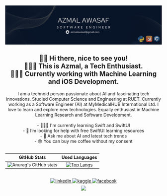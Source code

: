 ![alt text](https://github.com/Azmal16/Images/blob/master/azmal_github_banner.png "Azmal's GitHub Banner")
  
## <div align="center">👋🏼 Hi there, nice to see you! <br> 🙋🏻‍♂️ This is Azmal, a Tech Enthusiast. <br>👨🏻‍💻 Currently working with Machine Learning and iOS Development.</div>  
<div align="center">I am a technoid person passionate about AI and fascinating tech innovations. Studied Computer Science and Engineering at RUET.  Currently working as a Software Engineer (AI) at  MyMedicalHUB International Ltd. I love to learn and explore new technologies. Equally enthusiast in Machine Learning Research and Software Development. </div>  

<br/>  
<!-- - 👨🏻‍💻 I'm currently learning [Swift](https://github.com/Azmal16/swift-fundamentals) and [SwiftUI](https://github.com/Azmal16/iOS-Development-Basics)  
- 🤔 I’m looking for help with free SwiftUI learning resources 
- 💬 Ask me about AI and latest tech trends  
- 😛 You can buy me coffee without my consent  -->
<!-- 
<br/>   -->

<div align="center"> 
  - 👨🏻‍💻 I'm currently learning Swift and SwiftUI <br> 
  - 🤔 I’m looking for help with free SwiftUI learning resources <br>
  - 💬 Ask me about AI and latest tech trends <br>
  - 😛 You can buy me coffee without my consent <br>
</div>  
 <br/>

GitHub Stats             |  Used Languages
:-------------------------:|:-------------------------:
![Anurag's GitHub stats](https://github-readme-stats-7crm.vercel.app/api?username=Azmal16&show_icons=true&theme=codeSTACKr)  |  [![Top Langs](https://github-readme-stats-7crm.vercel.app/api/top-langs/?username=Azmal16&layout=compact&theme=codeSTACKr)](https://github.com/anuraghazra/github-readme-stats)

<br/>  

<div align="center">
<a href="https://linkedin.com/in/https://www.linkedin.com/in/azmal-awasaf/" target="_blank">
<img src=https://img.shields.io/badge/linkedin-%231E77B5.svg?&style=for-the-badge&logo=linkedin&logoColor=white alt=linkedin style="margin-bottom: 5px;" />
</a>
<a href="https://www.kaggle.com/https://www.kaggle.com/azmalawsaf" target="_blank">
<img src=https://img.shields.io/badge/kaggle-%2344BAE8.svg?&style=for-the-badge&logo=kaggle&logoColor=white alt=kaggle style="margin-bottom: 5px;" />
</a>  
<a href="https://www.facebook.com/https://www.facebook.com/azmal.awasaf/" target="_blank">
<img src=https://img.shields.io/badge/facebook-%232E87FB.svg?&style=for-the-badge&logo=facebook&logoColor=white alt=facebook style="margin-bottom: 5px;" />
</a>
</div>  
  
<div align="center">
<img src="https://komarev.com/ghpvc/?username=Azmal16&&style=flat-square" align="center" />
</div>  
